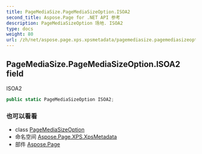 ```yaml
---
title: PageMediaSize.PageMediaSizeOption.ISOA2
second_title: Aspose.Page for .NET API 参考
description: PageMediaSizeOption 场地. ISOA2
type: docs
weight: 80
url: /zh/net/aspose.page.xps.xpsmetadata/pagemediasize.pagemediasizeoption/isoa2/
---
```

## PageMediaSize.PageMediaSizeOption.ISOA2 field

ISOA2

```csharp
public static PageMediaSizeOption ISOA2;
```

### 也可以看看

* class [PageMediaSizeOption](../)
* 命名空间 [Aspose.Page.XPS.XpsMetadata](../../pagemediasize.pagemediasizeoption/)
* 部件 [Aspose.Page](../../../)


